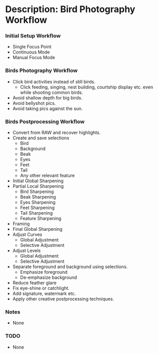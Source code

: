 # Description: Bird Photography Workflow

### Initial Setup Workflow
* Single Focus Point
* Continuous Mode
* Manual Focus Mode

### Birds Photography Workflow
* Click bird activities instead of still birds.
    - Click feeding, singing, nest building, courtship display etc. even while shooting common birds.
* Avoid shallow depth for big birds.
* Avoid bellyshot pics.
* Avoid taking pics against the sun.

### Birds Postprocessing Workflow
* Convert from RAW and recover highlights.
* Create and save selections
    - Bird
    - Background
    - Beak
    - Eyes
    - Feet
    - Tail
    - Any other relevant feature
* Initial Global Sharpening
* Partial Local Sharpening
    - Bird Sharpening
    - Beak Sharpening
    - Eyes Sharpening
    - Feet Sharpening
    - Tail Sharpening
    - Feature Sharpening
* Framing
* Final Global Sharpening
* Adjust Curves
    - Global Adjustment
    - Selective  Adjustment
* Adjust Levels
    - Global Adjustment
    - Selective  Adjustment
* Separate foreground and background using selections.
    - Emphasize foreground
    - De-emphasize background
* Reduce feather glare
* Fix eye-shine or catchlight.
* Add signature, watermark etc.
* Apply other creative postprocessing techniques.

### Notes
* None

### TODO
* None